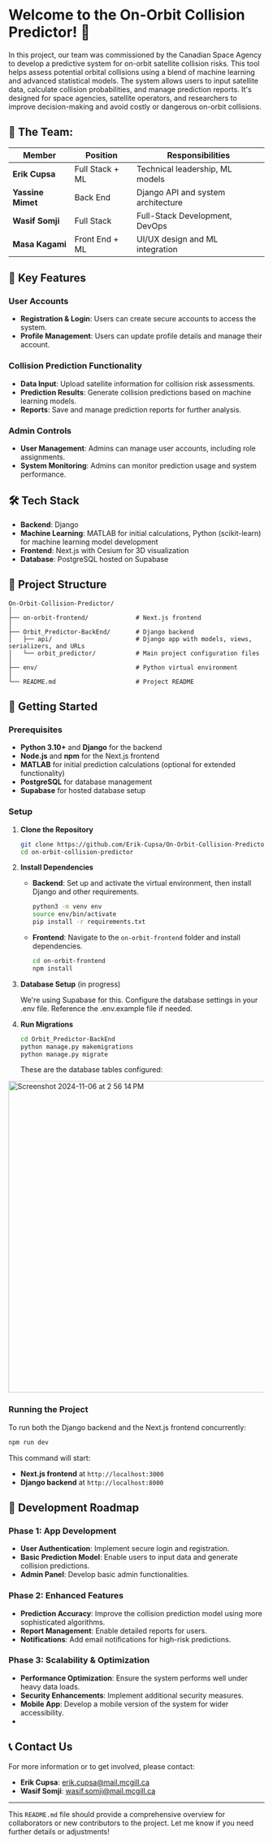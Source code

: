 # Welcome to the On-Orbit Collision Predictor! 🚀

In this project, our team was commissioned by the Canadian Space Agency to develop a predictive system for on-orbit satellite collision risks. This tool helps assess potential orbital collisions using a blend of machine learning and advanced statistical models. The system allows users to input satellite data, calculate collision probabilities, and manage prediction reports. It's designed for space agencies, satellite operators, and researchers to improve decision-making and avoid costly or dangerous on-orbit collisions.

## 🧠 The Team:

| Member            | Position           | Responsibilities                   |
| ----------------- | ------------------ | ---------------------------------- |
| **Erik Cupsa**    | Full Stack + ML     | Technical leadership, ML models    |
| **Yassine Mimet** | Back End            | Django API and system architecture |
| **Wasif Somji**   | Full Stack          | Full-Stack Development, DevOps |
| **Masa Kagami**   | Front End + ML      | UI/UX design and ML integration    |

## 🚀 Key Features

### User Accounts
- **Registration & Login**: Users can create secure accounts to access the system.
- **Profile Management**: Users can update profile details and manage their account.

### Collision Prediction Functionality
- **Data Input**: Upload satellite information for collision risk assessments.
- **Prediction Results**: Generate collision predictions based on machine learning models.
- **Reports**: Save and manage prediction reports for further analysis.

### Admin Controls
- **User Management**: Admins can manage user accounts, including role assignments.
- **System Monitoring**: Admins can monitor prediction usage and system performance.

## 🛠️ Tech Stack

- **Backend**: Django
- **Machine Learning**: MATLAB for initial calculations, Python (scikit-learn) for machine learning model development
- **Frontend**: Next.js with Cesium for 3D visualization
- **Database**: PostgreSQL hosted on Supabase

## 📂 Project Structure

```plaintext
On-Orbit-Collision-Predictor/
│
├── on-orbit-frontend/             # Next.js frontend
│
├── Orbit_Predictor-BackEnd/       # Django backend
│   ├── api/                       # Django app with models, views, serializers, and URLs
│   └── orbit_predictor/           # Main project configuration files
│
├── env/                           # Python virtual environment
│
└── README.md                      # Project README
```

## 🚀 Getting Started

### Prerequisites

- **Python 3.10+** and **Django** for the backend
- **Node.js** and **npm** for the Next.js frontend
- **MATLAB** for initial prediction calculations (optional for extended functionality)
- **PostgreSQL** for database management
- **Supabase** for hosted database setup

### Setup

1. **Clone the Repository**

   ```bash
   git clone https://github.com/Erik-Cupsa/On-Orbit-Collision-Predictor.git
   cd on-orbit-collision-predictor
   ```

2. **Install Dependencies**

   - **Backend**: Set up and activate the virtual environment, then install Django and other requirements.

     ```bash
     python3 -m venv env
     source env/bin/activate
     pip install -r requirements.txt
     ```

   - **Frontend**: Navigate to the `on-orbit-frontend` folder and install dependencies.

     ```bash
     cd on-orbit-frontend
     npm install
     ```

3. **Database Setup** (in progress)

   We're using Supabase for this. Configure the database settings in your .env file. Reference the .env.example file if needed.

5. **Run Migrations**

   ```bash
   cd Orbit_Predictor-BackEnd
   python manage.py makemigrations
   python manage.py migrate
   ```
   These are the database tables configured: 
<img width="613" alt="Screenshot 2024-11-06 at 2 56 14 PM" src="https://github.com/user-attachments/assets/9072e4b6-ae8e-469b-a4ff-487614961608">

### Running the Project

To run both the Django backend and the Next.js frontend concurrently:

```bash
npm run dev
```

This command will start:
- **Next.js frontend** at `http://localhost:3000`
- **Django backend** at `http://localhost:8000`

## 🚀 Development Roadmap

### Phase 1: App Development
- **User Authentication**: Implement secure login and registration.
- **Basic Prediction Model**: Enable users to input data and generate collision predictions.
- **Admin Panel**: Develop basic admin functionalities.

### Phase 2: Enhanced Features
- **Prediction Accuracy**: Improve the collision prediction model using more sophisticated algorithms.
- **Report Management**: Enable detailed reports for users.
- **Notifications**: Add email notifications for high-risk predictions.

### Phase 3: Scalability & Optimization
- **Performance Optimization**: Ensure the system performs well under heavy data loads.
- **Security Enhancements**: Implement additional security measures.
- **Mobile App**: Develop a mobile version of the system for wider accessibility.
- 

## 📞 Contact Us

For more information or to get involved, please contact:

- **Erik Cupsa**: [erik.cupsa@mail.mcgill.ca](mailto:erik.cupsa@mail.mcgill.ca)
- **Wasif Somji**: [wasif.somji@mail.mcgill.ca](mailto:wasif.somji@mail.mcgill.ca)

---

This `README.md` file should provide a comprehensive overview for collaborators or new contributors to the project. Let me know if you need further details or adjustments!
